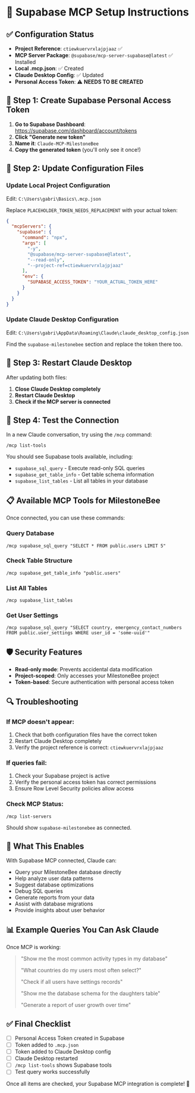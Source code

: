 # 🚀 Supabase MCP Setup Instructions

## ✅ Configuration Status
- **Project Reference**: `ctiewkuervrxlajpjaaz` ✅ 
- **MCP Server Package**: `@supabase/mcp-server-supabase@latest` ✅ Installed
- **Local .mcp.json**: ✅ Created
- **Claude Desktop Config**: ✅ Updated
- **Personal Access Token**: ⚠️ **NEEDS TO BE CREATED**

## 🔑 Step 1: Create Supabase Personal Access Token

1. **Go to Supabase Dashboard**: https://supabase.com/dashboard/account/tokens
2. **Click "Generate new token"**
3. **Name it**: `Claude-MCP-MilestoneBee`
4. **Copy the generated token** (you'll only see it once!)

## 🔧 Step 2: Update Configuration Files

### Update Local Project Configuration
Edit: `C:\Users\gabri\Basics\.mcp.json`

Replace `PLACEHOLDER_TOKEN_NEEDS_REPLACEMENT` with your actual token:

```json
{
  "mcpServers": {
    "supabase": {
      "command": "npx",
      "args": [
        "-y",
        "@supabase/mcp-server-supabase@latest",
        "--read-only",
        "--project-ref=ctiewkuervrxlajpjaaz"
      ],
      "env": {
        "SUPABASE_ACCESS_TOKEN": "YOUR_ACTUAL_TOKEN_HERE"
      }
    }
  }
}
```

### Update Claude Desktop Configuration
Edit: `C:\Users\gabri\AppData\Roaming\Claude\claude_desktop_config.json`

Find the `supabase-milestonebee` section and replace the token there too.

## 🔄 Step 3: Restart Claude Desktop

After updating both files:
1. **Close Claude Desktop completely**
2. **Restart Claude Desktop**
3. **Check if the MCP server is connected**

## 🧪 Step 4: Test the Connection

In a new Claude conversation, try using the `/mcp` command:

```
/mcp list-tools
```

You should see Supabase tools available, including:
- `supabase_sql_query` - Execute read-only SQL queries
- `supabase_get_table_info` - Get table schema information
- `supabase_list_tables` - List all tables in your database

## 📋 Available MCP Tools for MilestoneBee

Once connected, you can use these commands:

### Query Database
```
/mcp supabase_sql_query "SELECT * FROM public.users LIMIT 5"
```

### Check Table Structure
```
/mcp supabase_get_table_info "public.users"
```

### List All Tables
```
/mcp supabase_list_tables
```

### Get User Settings
```
/mcp supabase_sql_query "SELECT country, emergency_contact_numbers FROM public.user_settings WHERE user_id = 'some-uuid'"
```

## 🛡️ Security Features

- **Read-only mode**: Prevents accidental data modification
- **Project-scoped**: Only accesses your MilestoneBee project
- **Token-based**: Secure authentication with personal access token

## 🔍 Troubleshooting

### If MCP doesn't appear:
1. Check that both configuration files have the correct token
2. Restart Claude Desktop completely
3. Verify the project reference is correct: `ctiewkuervrxlajpjaaz`

### If queries fail:
1. Check your Supabase project is active
2. Verify the personal access token has correct permissions
3. Ensure Row Level Security policies allow access

### Check MCP Status:
```
/mcp list-servers
```

Should show `supabase-milestonebee` as connected.

## 🎯 What This Enables

With Supabase MCP connected, Claude can:
- Query your MilestoneBee database directly
- Help analyze user data patterns
- Suggest database optimizations
- Debug SQL queries
- Generate reports from your data
- Assist with database migrations
- Provide insights about user behavior

## 📊 Example Queries You Can Ask Claude

Once MCP is working:

> "Show me the most common activity types in my database"
> 
> "What countries do my users most often select?"
> 
> "Check if all users have settings records"
> 
> "Show me the database schema for the daughters table"
> 
> "Generate a report of user growth over time"

## ✅ Final Checklist

- [ ] Personal Access Token created in Supabase
- [ ] Token added to `.mcp.json`
- [ ] Token added to Claude Desktop config
- [ ] Claude Desktop restarted
- [ ] `/mcp list-tools` shows Supabase tools
- [ ] Test query works successfully

Once all items are checked, your Supabase MCP integration is complete! 🎉
